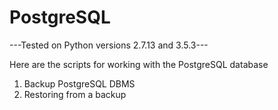 # PostgreSQL

---Tested on Python versions 2.7.13 and 3.5.3---

Here are the scripts for working with the PostgreSQL database
1. Backup PostgreSQL DBMS
2. Restoring from a backup
